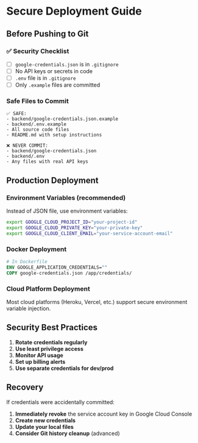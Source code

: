 # Secure Deployment Guide

## Before Pushing to Git

### ✅ Security Checklist

- [ ] `google-credentials.json` is in `.gitignore`
- [ ] No API keys or secrets in code
- [ ] `.env` file is in `.gitignore`  
- [ ] Only `.example` files are committed

### Safe Files to Commit

```
✅ SAFE:
- backend/google-credentials.json.example
- backend/.env.example
- All source code files
- README.md with setup instructions

❌ NEVER COMMIT:
- backend/google-credentials.json
- backend/.env
- Any files with real API keys
```

## Production Deployment

### Environment Variables (recommended)
Instead of JSON file, use environment variables:

```bash
export GOOGLE_CLOUD_PROJECT_ID="your-project-id"
export GOOGLE_CLOUD_PRIVATE_KEY="your-private-key"
export GOOGLE_CLOUD_CLIENT_EMAIL="your-service-account-email"
```

### Docker Deployment
```dockerfile
# In Dockerfile
ENV GOOGLE_APPLICATION_CREDENTIALS=""
COPY google-credentials.json /app/credentials/
```

### Cloud Platform Deployment
Most cloud platforms (Heroku, Vercel, etc.) support secure environment variable injection.

## Security Best Practices

1. **Rotate credentials regularly**
2. **Use least privilege access** 
3. **Monitor API usage**
4. **Set up billing alerts**
5. **Use separate credentials for dev/prod**

## Recovery

If credentials were accidentally committed:
1. **Immediately revoke** the service account key in Google Cloud Console
2. **Create new credentials**
3. **Update your local files**
4. **Consider Git history cleanup** (advanced)
